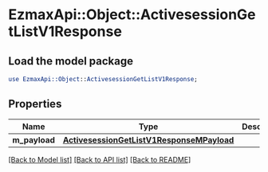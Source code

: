 # EzmaxApi::Object::ActivesessionGetListV1Response

## Load the model package
```perl
use EzmaxApi::Object::ActivesessionGetListV1Response;
```

## Properties
Name | Type | Description | Notes
------------ | ------------- | ------------- | -------------
**m_payload** | [**ActivesessionGetListV1ResponseMPayload**](ActivesessionGetListV1ResponseMPayload.md) |  | 

[[Back to Model list]](../README.md#documentation-for-models) [[Back to API list]](../README.md#documentation-for-api-endpoints) [[Back to README]](../README.md)


